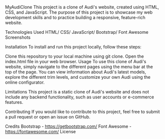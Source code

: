 MyAudiClone
This project is a clone of Audi's website, created using HTML, CSS, and JavaScript. The purpose of this project is to showcase my web development skills and to practice building a responsive, feature-rich website.

Technologies Used HTML/ CSS/ JavaScript/ Bootstrap/ Font Awesome
Screenshots

Installation To install and run this project locally, follow these steps:

Clone this repository to your local machine using git clone. Open the index.html file in your web browser. Usage To use this clone of Audi's website, simply navigate to the different pages using the menu bar at the top of the page. You can view information about Audi's latest models, explore the different trim levels, and customize your own Audi using the online configurator.

Limitations This project is a static clone of Audi's website and does not include any backend functionality, such as user accounts or e-commerce features.

Contributing If you would like to contribute to this project, feel free to submit a pull request or open an issue on GitHub.

Credits Bootstrap - https://getbootstrap.com/ Font Awesome - https://fontawesome.com/ License
